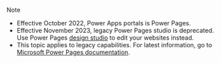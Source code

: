 > [!NOTE]
> - Effective October 2022, Power Apps portals is Power Pages. 
> - Effective November 2023, legacy Power Pages studio is deprecated. Use Power Pages [design studio](/power-pages/getting-started/use-design-studio) to edit your websites instead.
> - This topic applies to legacy capabilities. For latest information, go to [Microsoft Power Pages documentation](/power-pages).